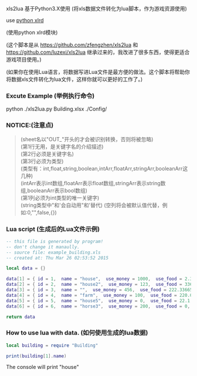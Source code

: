 xls2lua 基于Python3.X使用
(将xls数据文件转化为lua脚本，作为游戏资源使用)

use [python xlrd](https://pypi.python.org/pypi/xlrd)

(使用python xlrd模块)

(这个脚本是从 https://github.com/zfengzhen/xls2lua 和 https://github.com/luzexi/xls2lua 继承过来的，我改进了很多东西，使得更适合游戏项目使用。)

(如果你在使用Lua语言，将数据写进Lua文件是最方便的做法。这个脚本将帮助你将数据xls文件转化为lua文件，这样你就可以更好的工作了。)

### Excute Example (举例执行命令)
python ./xls2lua.py Building.xlsx ./Config/

### NOTICE:(注意点)
> (sheet名以"OUT_"开头的才会被识别转换，否则将被忽略) <br />
> (第1行无用，是关键字名的介绍描述) <br />
> (第2行必须是关键字名) <br />
> (第3行必须为类型) <br />
> (类型有：int,float,string,boolean,intArr,floatArr,stringArr,booleanArr这几种) <br />
> (intArr表示int数组,floatArr表示float数组,stringArr表示string数组,booleanArr表示bool数组) <br />
> (第1列必须为int类型的唯一关键字) <br />
> (string类型中"和'会自动用\"和\'替代)
> (空列将会被默认值代替，例如:0,"",false,{})

### Lua script (生成后的Lua文件示例)
```lua
-- this file is generated by program!
-- don't change it manaully.
-- source file: example_building.xls
-- created at: Thu Mar 26 02:53:52 2015

local data = {}

data[1] = { id = 1,  name = "house",  use_money = 1000,  use_food = 2.33,  is_init = true,  defense = 100,  aadd = {1,2,3},  aadddss = {1.23,2,3.23},  ddff = {"sdf","23e","s"},  ffdd = {true,false,true}}
data[2] = { id = 2,  name = "house2",  use_money = 123,  use_food = 336.2,  is_init = true,  defense = 0,  aadd = {1,2,3},  aadddss = {1,2.3445,3},  ddff = {"你好","你在哪"},  ffdd = {true,false}}
data[3] = { id = 3,  name = "",  use_money = 456,  use_food = 222.33665,  is_init = false,  defense = 130,  aadd = {3,2,5},  aadddss = {3,2,2.5},  ddff = {"我在这里啊","你在那","呢"},  ffdd = {false,true}}
data[4] = { id = 4,  name = "farm",  use_money = 100,  use_food = 220.0,  is_init = false,  defense = 200,  aadd = {2,3},  aadddss = {200.3,3,234.23},  ddff = {"df","ssd","dd","dd"},  ffdd = {}}
data[5] = { id = 5,  name = "house5",  use_money = 0,  use_food = 22.1,  is_init = false,  defense = 234,  aadd = {3,6,6,7},  aadddss = {3,6.3,6,7},  ddff = {"ss","d","d","d"},  ffdd = {true,true}}
data[6] = { id = 6,  name = "horse3",  use_money = 200,  use_food = 0,  is_init = false,  defense = 333,  aadd = {},  aadddss = {},  ddff = {"2e","w","e","we"},  ffdd = {false,false,false,false}}

return data

```

### How to use lua with data. (如何使用生成的lua数据)
```lua
local building = require "Building"

print(building[1].name)
```
The console will print "house"
